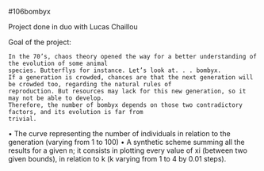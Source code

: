 #106bombyx

Project done in duo with Lucas Chaillou

Goal of the project:

    In the 70’s, chaos theory opened the way for a better understanding of the evolution of some animal
    species. Butterflys for instance. Let’s look at. . . bombyx.
    If a generation is crowded, chances are that the next generation will be crowded too, regarding the natural rules of
    reproduction. But resources may lack for this new generation, so it may not be able to develop.
    Therefore, the number of bombyx depends on those two contradictory factors, and its evolution is far from
    trivial.

  • The curve representing the number of individuals in relation to the generation (varying from 1 to 100)
  • A synthetic scheme summing all the results for a given n; it consists in plotting every value of xi
    (between two given bounds), in relation to k (k varying from 1 to 4 by 0.01 steps).
